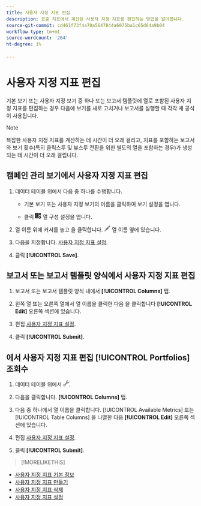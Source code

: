 ```yaml
---
title: 사용자 지정 지표 편집
description: 표준 지표에서 계산된 사용자 지정 지표를 편집하는 방법을 알아봅니다.
source-git-commit: cd461f73f4a70a5647844a6075ba1c65d64a9b04
workflow-type: tm+mt
source-wordcount: '264'
ht-degree: 1%

---
```


# 사용자 지정 지표 편집

기본 보기 또는 사용자 지정 보기 중 하나 또는 보고서 템플릿에 열로 포함된 사용자 지정 지표를 편집하는 경우 다음에 보기를 새로 고치거나 보고서를 실행할 때 각각 새 공식이 사용됩니다.

>[!NOTE]
>
>복잡한 사용자 지정 지표를 계산하는 데 시간이 더 오래 걸리고, 지표를 포함하는 보고서와 보기 횟수(특히 클릭스루 및 뷰스루 전환을 위한 별도의 열을 포함하는 경우)가 생성되는 데 시간이 더 오래 걸립니다.

## 캠페인 관리 보기에서 사용자 지정 지표 편집

1. 데이터 테이블 위에서 다음 중 하나를 수행합니다.

   * 기본 보기 또는 사용자 지정 보기의 이름을 클릭하여 보기 설정을 엽니다.

   * 클릭 ![사용자 정의 열](/help/search-social-commerce/assets/custom-columns.png "사용자 정의 열") 열 구성 설정을 엽니다.

1. 열 이름 위에 커서를 놓고 을 클릭합니다. ![편집](/help/search-social-commerce/assets/edit.png "편집") 열 이름 옆에 있습니다.

1. 다음을 지정합니다. [사용자 지정 지표 설정](custom-metric-settings.md).

1. 클릭 **[!UICONTROL Save]**.

## 보고서 또는 보고서 템플릿 양식에서 사용자 지정 지표 편집

1. 보고서 또는 보고서 템플릿 양식 내에서 **[!UICONTROL Columns]** 탭.

1. 왼쪽 열 또는 오른쪽 열에서 열 이름을 클릭한 다음 을 클릭합니다 **[!UICONTROL Edit]** 오른쪽 섹션에 있습니다.

1. 편집 [사용자 지정 지표 설정](custom-metric-settings.md).

1. 클릭 **[!UICONTROL Submit]**.

## 에서 사용자 지정 지표 편집 [!UICONTROL Portfolios] 조회수

1. 데이터 테이블 위에서 ![선택한 보기 편집](/help/search-social-commerce/assets/view-settings.png "선택한 보기 편집").

1. 다음을 클릭합니다. **[!UICONTROL Columns]** 탭.

1. 다음 중 하나에서 열 이름을 클릭합니다. [!UICONTROL Available Metrics] 또는 [!UICONTROL Table Columns] 을 나열한 다음 **[!UICONTROL Edit]** 오른쪽 섹션에 있습니다.

1. 편집 [사용자 지정 지표 설정](custom-metric-settings.md).

1. 클릭 **[!UICONTROL Submit]**.

>[!MORELIKETHIS]
* [사용자 지정 지표 기본 정보](custom-metric-about.md)
* [사용자 지정 지표 만들기](custom-metric-create.md)
* [사용자 지정 지표 삭제](custom-metric-delete.md)
* [사용자 지정 지표 설정](custom-metric-settings.md)

